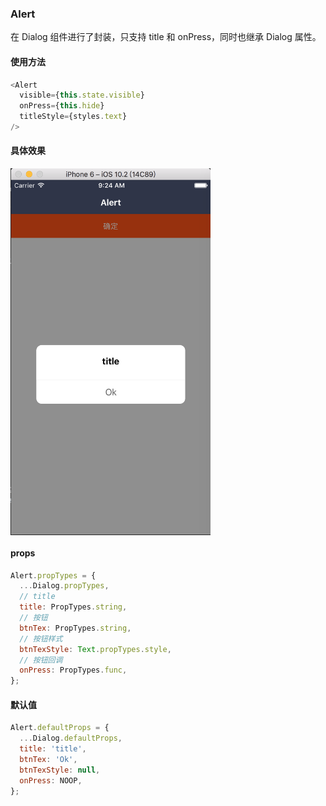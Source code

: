 ### Alert

在 Dialog 组件进行了封装，只支持 title 和 onPress，同时也继承 Dialog 属性。

#### 使用方法

```js
<Alert
  visible={this.state.visible}
  onPress={this.hide}
  titleStyle={styles.text}
/>
```

#### 具体效果

<img src="./demo.png" width = "320"  alt="图片名称" align=center />

#### props

```js
Alert.propTypes = {
  ...Dialog.propTypes,
  // title
  title: PropTypes.string,
  // 按钮
  btnTex: PropTypes.string,
  // 按钮样式
  btnTexStyle: Text.propTypes.style,
  // 按钮回调
  onPress: PropTypes.func,
};
```

#### 默认值

```js
Alert.defaultProps = {
  ...Dialog.defaultProps,
  title: 'title',
  btnTex: 'Ok',
  btnTexStyle: null,
  onPress: NOOP,
};
```
